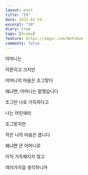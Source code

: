 ```yaml
---
layout: post
title: "19"
date: 2022-01-19
excerpt: "19"
diary: true
tags: [drama]
feature: https://imgur.com/NeFndvm
comments: false
---
```


어머니는

어른이고 크지만

어머니의 마음은 조그맣다

왜냐면, 어머니는 말했습니다

조그만 나로 가득하다고

나는 어린애라

조그맣지만

작은 나의 마음은 큽니다

왜냐면 큰 어머니로

아직 가득해지지 않고

여러가지걸 생각하니까
